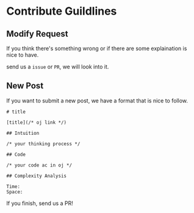 # Contribute Guildlines

## Modify Request

If you think there's something wrong or if there are some explaination is nice to have.

send us a `issue` or `PR`, we will look into it.

## New Post

If you want to submit a new post, we have a format that is nice to follow.

```
# title

[title](/* oj link */)

## Intuition

/* your thinking process */

## Code

/* your code ac in oj */

## Complexity Analysis

Time:
Space:
```

If you finish, send us a PR!
